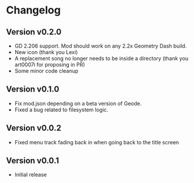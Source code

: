 # Changelog
## Version v0.2.0
- GD 2.206 support. Mod should work on any 2.2x Geometry Dash build.
- New icon (thank you Lexi)
- A replacement song no longer needs to be inside a directory (thank you art0007i for proposing in PR)
- Some minor code cleanup
## Version v0.1.0
- Fix mod.json depending on a beta version of Geode.
- Fixed a bug related to filesystem logic.
## Version v0.0.2
- Fixed menu track fading back in when going back to the title screen
## Version v0.0.1
- Initial release